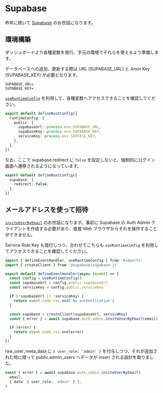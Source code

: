 # Supabase

昨年に続いて [Supabase](https://supabase.com/) のお世話になります。

## 環境構築

ダッシュボードより各種変数を発行、手元の環境でそれらを使えるよう準備します。

データベースへの追加、更新する際は URL (SUPABASE_URL) と Anon Key (SUPABASE_KEY) が必要となります。

```.env
SUPABASE_URL=
SUPABASE_KEY=
```

[`useRuntimeConfig`](https://nuxt.com/docs/api/composables/use-runtime-config) を利用して、各種変数へアクセスできることを確認してください。

```ts
export default defineNuxtConfig({
  runtimeConfig: {
    public: {
      supabaseUrl: process.env.SUPABASE_URL,
      supabaseKey: process.env.SUPABASE_KEY,
      serviceKey: process.env.SERVICE_KEY,
    },
  },
})
```

なお、ここで supabase.redirect に `false` を設定しないと、強制的にログイン画面へ遷移されるようになっています。

```ts
export default defineNuxtConfig({
  supabase: {
    redirect: false,
  },
})
```

## メールアドレスを使って招待

[`inviteUserByEmail`](https://supabase.com/docs/reference/javascript/auth-admin-inviteuserbyemail) のお世話になります。事前に Supabase の Auth Admin クライアントを作成する必要があり、直接 Web ブラウザからそれを操作することができません。

Service Role Key も発行しつつ、合わせてこちらも `useRuntimeConfig` を利用してアクセスできることを確認してください。

```ts
import { defineEventHandler, useRuntimeConfig } from '#imports'
import { createClient } from '@supabase/supabase-js'

export default defineEventHandler(async (event) => {
  const config = useRuntimeConfig()
  const supabaseUrl = config.public.supabaseUrl
  const serviceKey = config.public.serviceKey

  if (!supabaseUrl || !serviceKey) {
    return event.node.res.end('No authentication')
  }

  const supabase = createClient(supabaseUrl, serviceKey)
  const { error } = await supabase.auth.admin.inviteUserByEmail(email)

  if (error) {
    return event.node.res.end(error)
  }
})
```

raw_user_meta_data に `{ user_role: 'admin' }` を付与しつつ、それが追加された時に限って public.admin_users へデータが insert される設計を取りました。

```ts
const { error } = await supabase.auth.admin.inviteUserByEmail(
  email,
  { data: { user_role: 'admin' } },
)
```
